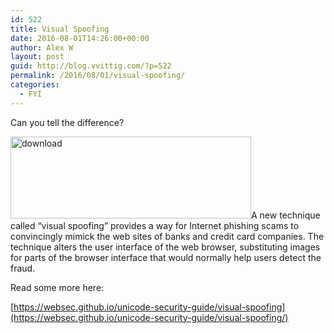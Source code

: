 ```yaml
---
id: 522
title: Visual Spoofing
date: 2016-08-01T14:26:00+00:00
author: Alex W
layout: post
guid: http://blog.vvittig.com/?p=522
permalink: /2016/08/01/visual-spoofing/
categories:
  - FYI
---
```

Can you tell the difference?

[<img class="aligncenter wp-image-524 size-full" src="http://blog.vvittig.com/wp-content/uploads/2016/08/download.png" alt="download" width="385" height="131" srcset="https://blog.vvittig.com/wp-content/uploads/2016/08/download.png 385w, https://blog.vvittig.com/wp-content/uploads/2016/08/download-300x102.png 300w" sizes="(max-width: 385px) 100vw, 385px" />](http://blog.vvittig.com/wp-content/uploads/2016/08/download.png)A new technique called &#8220;visual spoofing&#8221; provides a way for Internet phishing scams to convincingly mimick the web sites of banks and credit card companies. The technique alters the user interface of the web browser, substituting images for parts of the browser interface that would normally help users detect the fraud.

Read some more here:
  
[https://websec.github.io/unicode-security-guide/visual-spoofing](https://websec.github.io/unicode-security-guide/visual-spoofing/)